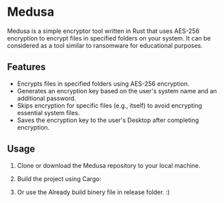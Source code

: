 # Medusa

Medusa is a simple encryptor tool written in Rust that uses AES-256 encryption to encrypt files in specified folders on your system. It can be considered as a tool similar to ransomware for educational purposes.

## Features

- Encrypts files in specified folders using AES-256 encryption.
- Generates an encryption key based on the user's system name and an additional password.
- Skips encryption for specific files (e.g., itself) to avoid encrypting essential system files.
- Saves the encryption key to the user's Desktop after completing encryption.

## Usage

1. Clone or download the Medusa repository to your local machine.

2. Build the project using Cargo:

3. Or  use the Already build binery file in release folder. :)
